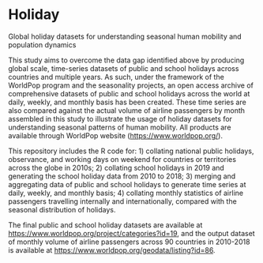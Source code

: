 # Holiday
Global holiday datasets for understanding seasonal human mobility and population dynamics

This study aims to overcome the data gap identified above by producing global scale, time-series datasets of public and school holidays across countries and multiple years. As such, under the framework of the WorldPop program and the seasonality projects, an open access archive of comprehensive datasets of public and school holidays across the world at daily, weekly, and monthly basis has been created. These time series are also compared against the actual volume of airline passengers by month assembled in this study to illustrate the usage of holiday datasets for understanding seasonal patterns of human mobility. All products are available through WorldPop website (https://www.worldpop.org/).

This repository includes the R code for: 1) collating national public holidays, observance, and working days on weekend for countries or territories across the globe in 2010s; 2) collating school holidays in 2019 and generating the school holiday data from 2010 to 2018; 3) merging and aggregating data of public and school holidays to generate time series at daily, weekly, and monthly basis; 4) collating monthly statistics of airline passengers travelling internally and internationally,  compared with the seasonal distribution of holidays.

The final public and school holiday datasets are available at https://www.worldpop.org/project/categories?id=19, and the output dataset of monthly volume of airline passengers across 90 countries in 2010-2018 is available at https://www.worldpop.org/geodata/listing?id=86.
